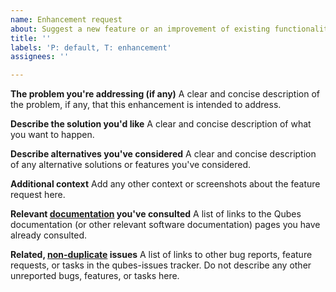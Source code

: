 ```yaml
---
name: Enhancement request
about: Suggest a new feature or an improvement of existing functionality.
title: ''
labels: 'P: default, T: enhancement'
assignees: ''

---
```


**The problem you're addressing (if any)**
A clear and concise description of the problem, if any, that this enhancement is intended to address.

**Describe the solution you'd like**
A clear and concise description of what you want to happen.

**Describe alternatives you've considered**
A clear and concise description of any alternative solutions or features you've considered.

**Additional context**
Add any other context or screenshots about the feature request here.

**Relevant [documentation](https://www.qubes-os.org/doc/) you've consulted**
A list of links to the Qubes documentation (or other relevant software documentation) pages you have already consulted.

**Related, [non-duplicate](https://www.qubes-os.org/doc/reporting-bugs/#new-issues-should-not-be-duplicates-of-existing-issues) issues**
A list of links to other bug reports, feature requests, or tasks in the qubes-issues tracker. Do not describe any other unreported bugs, features, or tasks here.
